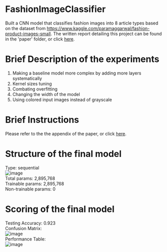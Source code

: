 # FashionImageClassifier
Built a CNN model that classifies fashion images into 8 article types based on the dataset from https://www.kaggle.com/paramaggarwal/fashion-product-images-small. The written report detailing this project can be found in the 'paper' folder, or click [here](/paper/CS4100_Report.pdf).

# Brief Description of the experiments
1. Making a baseline model more complex by adding more layers systematically 
2. Kernel sizes tuning
3. Combating overfitting
4. Changing the width of the model 
9. Using colored input images instead of grayscale

# Brief Instructions
Please refer to the the appendix of the paper, or click [here](/paper/CS4100_Report.pdf).

# Structure of the final model
Type: sequential
<br>
![image](https://user-images.githubusercontent.com/57016570/123312099-e345a380-d4f5-11eb-80ef-07174ab5af2c.png)
<br>
Total params: 2,895,768
<br>
Trainable params: 2,895,768
<br>
Non-trainable params: 0

# Scoring of the final model
Testing Accuracy: 0.923
<br>
Confusion Matrix:
<br>
![image](https://user-images.githubusercontent.com/57016570/123311868-a11c6200-d4f5-11eb-811c-3361bdb500ac.png)
<br>
Performance Table:
<br>
![image](https://user-images.githubusercontent.com/57016570/123313094-23f1ec80-d4f7-11eb-8130-71c1050dda13.png)

